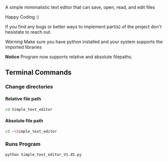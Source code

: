 A simple mimimalistic text editor that can save, open, read, and edit files

Happy Coding :)

If you find any bugs or better ways to implement part(s) of the project don't hesistate to reach out.

*Warning*
Make sure you have python installed and  your system supports the imported libraries

**Notice**
Program now supports relative and absolute filepaths.

## Terminal Commands

### Change directories

#### Relative file path
```bash
cd Simple_text_editor
```
#### Absolute file path 
```bash
cd ~\Simple_text_editor
```

### Runs Program
```bash
python Simple_text_editor_V1.45.py
```



